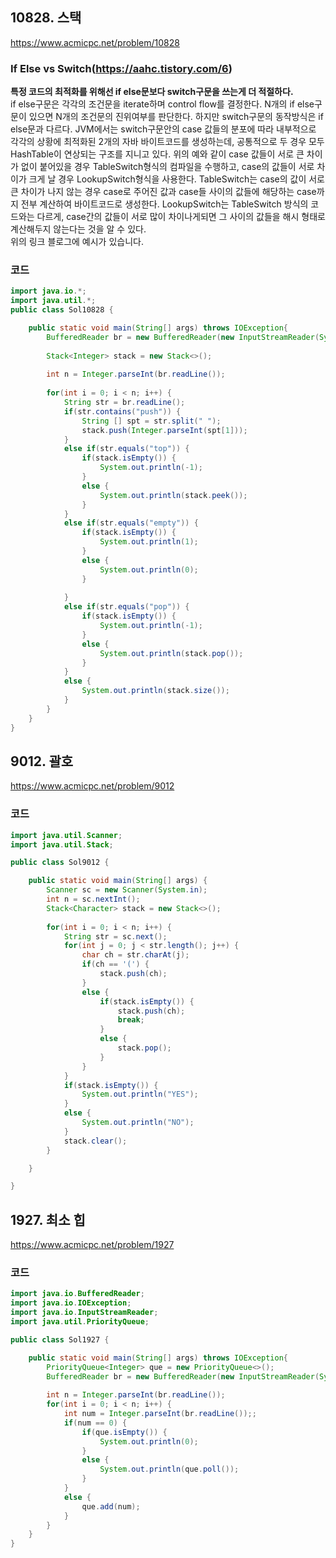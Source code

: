 ## 10828. 스택
https://www.acmicpc.net/problem/10828

### If Else vs Switch(https://aahc.tistory.com/6)
**특정 코드의 최적화를 위해선 if else문보다 switch구문을 쓰는게 더 적절하다.**   
if else구문은 각각의 조건문을 iterate하며 control flow를 결정한다.
N개의 if else구문이 있으면 N개의 조건문의 진위여부를 판단한다.
하지만 switch구문의 동작방식은 if else문과 다르다.
JVM에서는 switch구문안의 case 값들의 분포에 따라 내부적으로 각각의 상황에 최적화된 2개의 자바 바이트코드를 생성하는데, 공통적으로 두 경우 모두 HashTable이 연상되는 구조를 지니고 있다.
위의 예와 같이 case 값들이 서로 큰 차이가 없이 붙어있을 경우 TableSwitch형식의 컴파일을 수행하고, case의 값들이 서로 차이가 크게 날 경우 LookupSwitch형식을 사용한다. 
TableSwitch는 case의 값이 서로 큰 차이가 나지 않는 경우 case로 주어진 값과 case들 사이의 값들에 해당하는 case까지 전부 계산하여 바이트코드로 생성한다.
LookupSwitch는 TableSwitch 방식의 코드와는 다르게, case간의 값들이 서로 많이 차이나게되면 그 사이의 값들을 해시 형태로 계산해두지 않는다는 것을 알 수 있다.   
위의 링크 블로그에 예시가 있습니다.


### 코드

```java
import java.io.*;
import java.util.*;
public class Sol10828 {

	public static void main(String[] args) throws IOException{
		BufferedReader br = new BufferedReader(new InputStreamReader(System.in));
		
		Stack<Integer> stack = new Stack<>();
		
		int n = Integer.parseInt(br.readLine());
		
		for(int i = 0; i < n; i++) {
			String str = br.readLine();
			if(str.contains("push")) {
				String [] spt = str.split(" ");
				stack.push(Integer.parseInt(spt[1]));
			}
			else if(str.equals("top")) {
				if(stack.isEmpty()) {
					System.out.println(-1);
				}
				else {
					System.out.println(stack.peek());
				}
			}
			else if(str.equals("empty")) {
				if(stack.isEmpty()) {
					System.out.println(1);
				}
				else {
					System.out.println(0);
				}
				
			}
			else if(str.equals("pop")) {
				if(stack.isEmpty()) {
					System.out.println(-1);
				}
				else {
					System.out.println(stack.pop());
				}
			}
			else {
				System.out.println(stack.size());
			}
		}	
	}
}

```

## 9012. 괄호
https://www.acmicpc.net/problem/9012

### 코드

```java
import java.util.Scanner;
import java.util.Stack;

public class Sol9012 {

	public static void main(String[] args) {
		Scanner sc = new Scanner(System.in);
		int n = sc.nextInt();
		Stack<Character> stack = new Stack<>();
		
		for(int i = 0; i < n; i++) {
			String str = sc.next();
			for(int j = 0; j < str.length(); j++) {
				char ch = str.charAt(j);
				if(ch == '(') {
					stack.push(ch);
				}
				else {
					if(stack.isEmpty()) {
						stack.push(ch);
						break;
					}
					else {
						stack.pop();
					}
				}
			}
			if(stack.isEmpty()) {
				System.out.println("YES");
			}
			else {
				System.out.println("NO");
			}
			stack.clear();
		}

	}

}

```

## 1927. 최소 힙
https://www.acmicpc.net/problem/1927

### 코드

```java
import java.io.BufferedReader;
import java.io.IOException;
import java.io.InputStreamReader;
import java.util.PriorityQueue;

public class Sol1927 {

	public static void main(String[] args) throws IOException{
		PriorityQueue<Integer> que = new PriorityQueue<>();
		BufferedReader br = new BufferedReader(new InputStreamReader(System.in));
		
		int n = Integer.parseInt(br.readLine());
		for(int i = 0; i < n; i++) {
			int num = Integer.parseInt(br.readLine());;
			if(num == 0) {
				if(que.isEmpty()) {
					System.out.println(0);
				}
				else {
					System.out.println(que.poll());
				}
			}
			else {
				que.add(num);
			}
		}
	}
}
```
